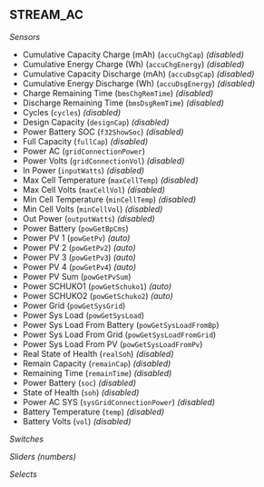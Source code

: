 ## STREAM_AC

*Sensors*
- Cumulative Capacity Charge (mAh) (`accuChgCap`)   _(disabled)_
- Cumulative Energy Charge (Wh) (`accuChgEnergy`)   _(disabled)_
- Cumulative Capacity Discharge (mAh) (`accuDsgCap`)   _(disabled)_
- Cumulative Energy Discharge (Wh) (`accuDsgEnergy`)   _(disabled)_
- Charge Remaining Time (`bmsChgRemTime`)   _(disabled)_
- Discharge Remaining Time (`bmsDsgRemTime`)   _(disabled)_
- Cycles (`cycles`)   _(disabled)_
- Design Capacity (`designCap`)   _(disabled)_
- Power Battery SOC (`f32ShowSoc`)   _(disabled)_
- Full Capacity (`fullCap`)   _(disabled)_
- Power AC (`gridConnectionPower`)
- Power Volts (`gridConnectionVol`)   _(disabled)_
- In Power (`inputWatts`)   _(disabled)_
- Max Cell Temperature (`maxCellTemp`)   _(disabled)_
- Max Cell Volts (`maxCellVol`)   _(disabled)_
- Min Cell Temperature (`minCellTemp`)   _(disabled)_
- Min Cell Volts (`minCellVol`)   _(disabled)_
- Out Power (`outputWatts`)   _(disabled)_
- Power Battery (`powGetBpCms`)
- Power PV 1 (`powGetPv`)   _(auto)_
- Power PV 2 (`powGetPv2`)   _(auto)_
- Power PV 3 (`powGetPv3`)   _(auto)_
- Power PV 4 (`powGetPv4`)   _(auto)_
- Power PV Sum (`powGetPvSum`)
- Power SCHUKO1 (`powGetSchuko1`)   _(auto)_
- Power SCHUKO2 (`powGetSchuko2`)   _(auto)_
- Power Grid (`powGetSysGrid`)
- Power Sys Load (`powGetSysLoad`)
- Power Sys Load From Battery (`powGetSysLoadFromBp`)
- Power Sys Load From Grid (`powGetSysLoadFromGrid`)
- Power Sys Load From PV (`powGetSysLoadFromPv`)
- Real State of Health (`realSoh`)   _(disabled)_
- Remain Capacity (`remainCap`)   _(disabled)_
- Remaining Time (`remainTime`)   _(disabled)_
- Power Battery (`soc`)   _(disabled)_
- State of Health (`soh`)   _(disabled)_
- Power AC SYS (`sysGridConnectionPower`)   _(disabled)_
- Battery Temperature (`temp`)   _(disabled)_
- Battery Volts (`vol`)   _(disabled)_

*Switches*

*Sliders (numbers)*

*Selects*


